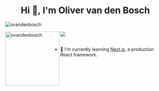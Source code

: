 <h1 align="center">Hi 👋,  I'm Oliver van den Bosch</h1>


<p align="left"> <img src="https://github-profile-trophy.vercel.app/?username=ovandenbosch&theme=onedark&margin-w=15&margin-h=15&column=7" alt="ovandenbosch"/> </p>

<div>
<img height="170" align="left" src="https://github-readme-stats.vercel.app/api?username=ovandenbosch&count_private=true&include_all_commits=true&theme=onedark" alt="ovandenbosch" />
<img src="https://github-readme-stats.vercel.app/api/top-langs/?username=ovandenbosch&layout=compact&theme=onedark&langs_count=15" />
</div>

<br />


- 🐐 I'm currently learning [Next.js](https://nextjs.org/), a production React framework.
